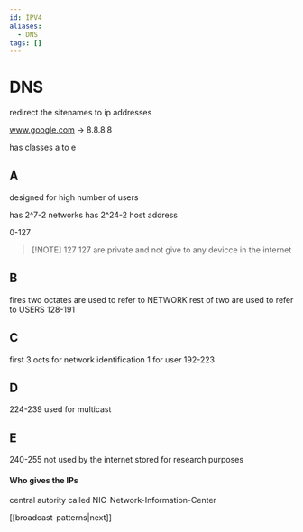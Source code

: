 ```yaml
---
id: IPV4
aliases:
  - DNS
tags: []
---
```



# DNS
redirect the sitenames to ip addresses

www.google.com -> 8.8.8.8

has classes a to e

## A
designed for high number of users

has 2^7-2 networks
has 2^24-2 host address

0-127
> [!NOTE] 127
> 127 are private and not give to any devicce in the internet


## B
fires two octates are used to refer to NETWORK
rest of two are used to refer to USERS
128-191

## C
first 3 octs for network identification
1 for user
192-223

## D
224-239
used for multicast

## E
240-255
not used by the internet
stored for research purposes


#### Who gives the IPs 
central autority called NIC-Network-Information-Center


[[broadcast-patterns|next]]
